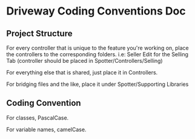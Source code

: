 # Driveway Coding Conventions Doc

## Project Structure
For every controller that is unique to the feature you're working on, place the controllers to the corresponding folders.
i.e:
  Seller Edit for the Selling Tab (controller should be placed in Spotter/Controllers/Selling)
  
For everything else that is shared, just place it in Controllers.

For bridging files and the like, place it under Spotter/Supporting Libraries

## Coding Convention
For classes, PascalCase.

For variable names, camelCase.
